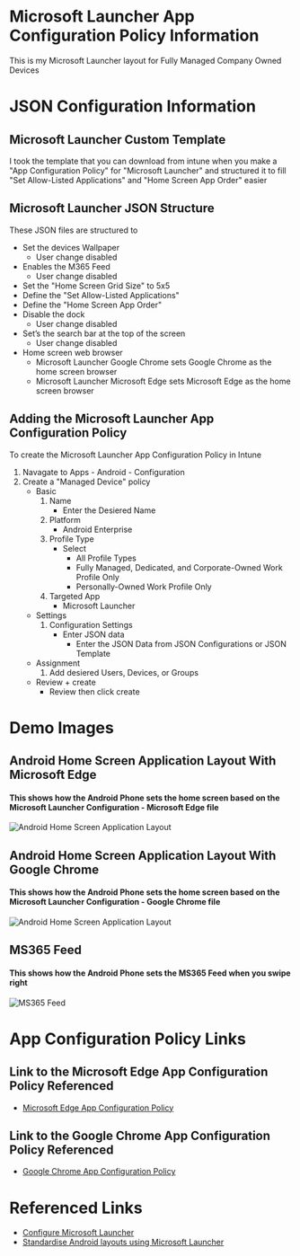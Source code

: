 # Microsoft Launcher App Configuration Policy Information

This is my Microsoft Launcher layout for Fully Managed Company Owned Devices

# JSON Configuration Information

## Microsoft Launcher Custom Template

I took the template that you can download from intune when you make a "App Configuration Policy" for "Microsoft Launcher" and structured it to fill "Set Allow-Listed Applications" and "Home Screen App Order" easier

## Microsoft Launcher JSON Structure

These JSON files are structured to

* Set the devices Wallpaper
    + User change disabled
* Enables the M365 Feed
    + User change disabled
* Set the "Home Screen Grid Size" to 5x5
* Define the "Set Allow-Listed Applications"
* Define the "Home Screen App Order"
* Disable the dock
    + User change disabled
* Set’s the search bar at the top of the screen
    + User change disabled
* Home screen web browser
    + Microsoft Launcher Google Chrome sets Google Chrome as the home screen browser
    + Microsoft Launcher Microsoft Edge sets Microsoft Edge as the home screen browser

## Adding the Microsoft Launcher App Configuration Policy

To create the Microsoft Launcher App Configuration Policy in Intune
1. Navagate to Apps - Android - Configuration
2. Create a "Managed Device" policy
    * Basic
        1. Name
            * Enter the Desiered Name
        2. Platform
            * Android Enterprise
        3. Profile Type
            * Select
                + All Profile Types
                + Fully Managed, Dedicated, and Corporate-Owned Work Profile Only
                + Personally-Owned Work Profile Only
        4. Targeted App
            * Microsoft Launcher
    * Settings
        1. Configuration Settings
            * Enter JSON data
                + Enter the JSON Data from JSON Configurations or JSON Template
    * Assignment
        1. Add desiered Users, Devices, or Groups
    * Review + create
        * Review then click create

# Demo Images

## Android Home Screen Application Layout With Microsoft Edge

#### This shows how the Android Phone sets the home screen based on the Microsoft Launcher Configuration - Microsoft Edge file

![Android Home Screen Application Layout](https://ldgithubstorageaccount.blob.core.windows.net/githubimages/Microsoft%20Launcher%20App%20Configuration%20Policy%20Information/Home%20Screen%20Edge%20270%20x%20600.png)

## Android Home Screen Application Layout With Google Chrome

#### This shows how the Android Phone sets the home screen based on the Microsoft Launcher Configuration - Google Chrome file

![Android Home Screen Application Layout](https://ldgithubstorageaccount.blob.core.windows.net/githubimages/Microsoft%20Launcher%20App%20Configuration%20Policy%20Information/Home%20Screen%20Chrome%20270%20x%20600.png)

## MS365 Feed

#### This shows how the Android Phone sets the MS365 Feed when you swipe right

![MS365 Feed](https://ldgithubstorageaccount.blob.core.windows.net/githubimages/Microsoft%20Launcher%20App%20Configuration%20Policy%20Information/M365%20Feed%20270%20x%20600.png)

# App Configuration Policy Links

## Link to the Microsoft Edge App Configuration Policy Referenced

* [Microsoft Edge App Configuration Policy ](https://github.com/Lyric-Duda/Intune-Android-Microsoft-Edge-App-Configuration-Policy)

## Link to the Google Chrome App Configuration Policy Referenced

* [Google Chrome App Configuration Policy ](https://github.com/Lyric-Duda/Intune-Android-Google-Chrome-App-Configuration-Policy)

# Referenced Links

* [Configure Microsoft Launcher](https://learn.microsoft.com/en-us/mem/intune/apps/configure-microsoft-launcher)
* [Standardise Android layouts using Microsoft Launcher](https://letsconfigmgr.com/mem-standardise-android-layouts-using-microsoft-launcher)